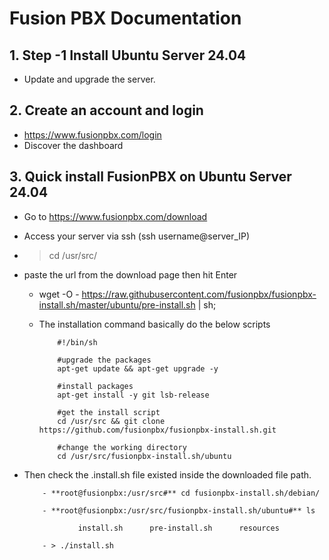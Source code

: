 # Fusion PBX Documentation

## 1. Step -1 Install Ubuntu Server 24.04
-  Update and upgrade the server.

## 2. Create an account and login
- https://www.fusionpbx.com/login
- Discover the dashboard

## 3. Quick install FusionPBX on Ubuntu Server 24.04

- Go to https://www.fusionpbx.com/download

- Access your server via ssh (ssh username@server_IP)

- > cd /usr/src/

- paste the url from the download page then hit Enter

    - wget -O - https://raw.githubusercontent.com/fusionpbx/fusionpbx-install.sh/master/ubuntu/pre-install.sh | sh;

    - The installation command basically do the below scripts

        ```
            #!/bin/sh

            #upgrade the packages
            apt-get update && apt-get upgrade -y

            #install packages
            apt-get install -y git lsb-release

            #get the install script
            cd /usr/src && git clone https://github.com/fusionpbx/fusionpbx-install.sh.git

            #change the working directory
            cd /usr/src/fusionpbx-install.sh/ubuntu

        ```

- Then check the .install.sh file existed inside the downloaded file path.
    ```
        - **root@fusionpbx:/usr/src#** cd fusionpbx-install.sh/debian/

        - **root@fusionpbx:/usr/src/fusionpbx-install.sh/ubuntu#** ls

                install.sh      pre-install.sh      resources

        - > ./install.sh
    
    ```
